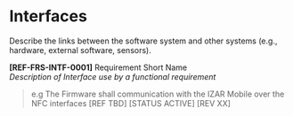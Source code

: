 
# Interfaces

Describe the links between the software system and other systems (e.g., hardware, external software, sensors).

 **[REF-FRS-INTF-0001]** Requirement Short Name  
  _Description of Interface use by a functional requirement_  
  > e.g The Firmware shall communication with the IZAR Mobile over the NFC interfaces 
  [REF TBD] [STATUS ACTIVE] [REV XX]
